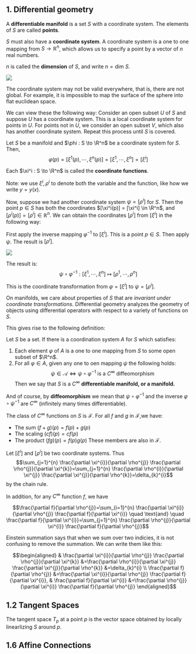 ## 1. Differential geometry
A **differentiable manifold** is a set $S$ with a coordinate system. The elements of $S$ are called **points**.

$S$ must also have a **coordinate system**. A coordinate system is a one to one mapping from $S \to \mathbb{R}^n$, which allows us to specify a point by a vector of $n$ real numbers.

$n$ is called the **dimension** of $S$, and write $n = \text{dim }S$.

![](https://cdn.mathpix.com/snip/images/YkivCUuLsNhXM7qGYv0-MjBCl_11ZlagxUNZodeRuX8.original.fullsize.png)

The coordinate system may not be valid everywhere, that is, there are not global. For example, it is impossible to map the surface of the sphere into flat euclidean space. 

We can view these the following way: Consider an open subset $U$ of $S$ and suppose $U$ has a coordinate system. This is a local coordinate system for points in $U$. For points not in $U$, we consider an open subset $V$, which also has another coordinate system. Repeat this process until $S$ is covered.

Let $S$ be a manifold and $\phi : S \to \R^n$ be a coordinate system for $S$. Then, $$\varphi(p)=\left[\xi^{1}(p), \cdots, \xi^{n}(p)\right]=\left[\xi^{1}, \cdots, \xi^{n}\right] = [\xi^i]$$

Each $\xi^i : S \to \R^n$ is called the **coordinate functions**.

Note: we use $\xi^i, \rho^i$ to denote both the variable and the function, like how we write $y = y(x)$.

Now, suppose we had another coordinate system $\psi = [\rho^i]$ for $S$. Then the point $p \in S$ has both the coordinates $[\xi^i(p)] = [\xi^i] \in \R^n$, and  $\left[\rho^{i}(p)\right]=\left[\rho^{i}\right] \in \mathbb{R}^{n}$. We can obtain the coordinates $[\rho^i]$ from $[\xi^i]$ in the following way:

First apply the inverse mapping $\varphi^{-1}$ to $[\xi^i]$. This is a point $p \in S$. Then apply $\psi$. The result is $[\rho^i]$. 

![](https://cdn.mathpix.com/snip/images/w69fTMZ2qKk16_2V_IzGrf9kvutRKHjybfXP8m42fRI.original.fullsize.png)

The result is:
$$\psi \circ \varphi^{-1}:\left[\xi^{1}, \cdots, \xi^{n}\right] \mapsto\left[\rho^{1}, \cdots, \rho^{n}\right]$$

This is the coordinate transformation from $\varphi=\left[\xi^{i}\right]$ to $\psi=\left[\rho^{i}\right]$.

On manifolds, we care about properties of $S$ that are *invariant under coordinate transformations.* Differential geometry analyzes the geometry of objects using differential operators with respect to a variety of functions on $S$. 

This gives rise to the following definition:

Let $S$ be a set. If there is a coordination system $A$ for $S$ which satisfies:
1. Each element $\varphi$ of $A$ is a one to one mapping from $S$ to some open subset of $\R^n$.
2. For all $\varphi \in A$, given any one to oen mapping $\psi$ the following holds:
$$ \psi \in \mathcal{A} \Longleftrightarrow \psi \circ \varphi^{-1} \text { is a } C^{\infty} \text { diffeomorphism }$$
Then we say that $S$ is a $C^\infty$ **differentiable manifold, or a manifold.**

And of course, by **diffeomorphism** we mean that $\psi \circ \varphi^{-1}$ and the inverse $\varphi \circ \psi^{-1}$ are $C^\infty$ (infinitely many times differentiable).

The class of $C^\infty$ functions on $S$ is $\mathcal{F}$. For all $f$ and $g$ in $\mathcal{F}$,we have:
- The sum $(f+g)(p) = f(p) + g(p)$
- The scaling $(cf)(p) = cf(p)$
- The product $(fg)(p) = f(p) g(p)$
These members are also in $\mathcal{F}$.

Let $[\xi^i]$ and $[\rho^i]$ be two coordinate systems. Thus
$$\sum_{j=1}^{n} \frac{\partial \xi^{i}}{\partial \rho^{j}} \frac{\partial \rho^{j}}{\partial \xi^{k}}=\sum_{j=1}^{n} \frac{\partial \rho^{i}}{\partial \xi^{j}} \frac{\partial \xi^{j}}{\partial \rho^{k}}=\delta_{k}^{i}$$
by the chain rule.

In addition, for any $C^\infty$ function $f$, we have

$$\frac{\partial f}{\partial \rho^{j}}=\sum_{i=1}^{n} \frac{\partial \xi^{i}}{\partial \rho^{j}} \frac{\partial f}{\partial \xi^{i}} \quad \text{and} \quad \frac{\partial f}{\partial \xi^{i}}=\sum_{j=1}^{n} \frac{\partial \rho^{j}}{\partial \xi^{i}} \frac{\partial f}{\partial \rho^{j}}$$

Einstein summation says that when we sum over two indicies, it is not confusing to remove the summation. We can write them like this:

$$\begin{aligned} & \frac{\partial \xi^{i}}{\partial \rho^{j}} \frac{\partial \rho^{j}}{\partial \xi^{k}} &=\frac{\partial \rho^{i}}{\partial \xi^{j}} \frac{\partial \xi^{j}}{\partial \rho^{k}} &=\delta_{k}^{i} \\ \frac{\partial f}{\partial \rho^{j}} &=\frac{\partial \xi^{i}}{\partial \rho^{j}} \frac{\partial f}{\partial \xi^{i}}, & \frac{\partial f}{\partial \xi^{i}} &=\frac{\partial \rho^{j}}{\partial \xi^{i}} \frac{\partial f}{\partial \rho^{j}} \end{aligned}$$

## 1.2 Tangent Spaces
The tangent space $T_p$ at a point $p$ is the vector space obtained by locally linearlizing $S$ around $p$. 

## 1.6 Affine Connections
